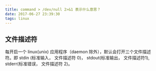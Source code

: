 ```yaml
---
title: command > /dev/null 2>&1 表示什么意思？
date: 2017-06-27 23:39:30
tags: linux
---
```


## 文件描述符

每开启一个 linux(unix) 应用程序（daemon 除外），默认会打开三个文件描述符。即
stdin (标准输入， 文件描述符 0)， stdout(标准输出， 文件描述符1),
stderr(标准错误， 文件描述符 2)。


